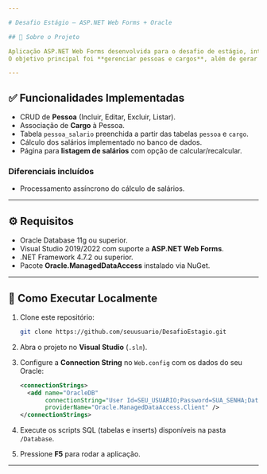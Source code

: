 ```yaml
---

# Desafio Estágio – ASP.NET Web Forms + Oracle

## 📌 Sobre o Projeto

Aplicação ASP.NET Web Forms desenvolvida para o desafio de estágio, integrada a um banco de dados Oracle.
O objetivo principal foi **gerenciar pessoas e cargos**, além de gerar a tabela `pessoa_salario` com os salários calculados.

---
```


## ✅ Funcionalidades Implementadas

* CRUD de **Pessoa** (Incluir, Editar, Excluir, Listar).
* Associação de **Cargo** à Pessoa.
* Tabela `pessoa_salario` preenchida a partir das tabelas `pessoa` e `cargo`.
* Cálculo dos salários implementado no banco de dados.
* Página para **listagem de salários** com opção de calcular/recalcular.

### Diferenciais incluídos

* Processamento assíncrono do cálculo de salários.
---

## ⚙️ Requisitos

* Oracle Database 11g ou superior.
* Visual Studio 2019/2022 com suporte a **ASP.NET Web Forms**.
* .NET Framework 4.7.2 ou superior.
* Pacote **Oracle.ManagedDataAccess** instalado via NuGet.
---

## 🚀 Como Executar Localmente

1. Clone este repositório:

   ```bash
   git clone https://github.com/seuusuario/DesafioEstagio.git
   ```
2. Abra o projeto no **Visual Studio** (`.sln`).
3. Configure a **Connection String** no `Web.config` com os dados do seu Oracle:

   ```xml
   <connectionStrings>
     <add name="OracleDB" 
          connectionString="User Id=SEU_USUARIO;Password=SUA_SENHA;Data Source=localhost:1521/XEPDB1;" 
          providerName="Oracle.ManagedDataAccess.Client" />
   </connectionStrings>
   ```
4. Execute os scripts SQL (tabelas e inserts) disponíveis na pasta `/Database`.
5. Pressione **F5** para rodar a aplicação.
---

